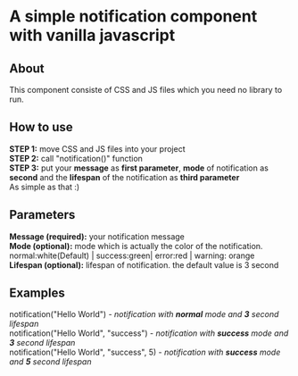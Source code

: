 # A simple notification component with vanilla javascript

## About
This component consiste of CSS and JS files which you need no library to run.

## How to use
**STEP 1:**  move CSS and JS files into your project  
**STEP 2:**  call "notification()" function  
**STEP 3:**  put your **message** as **first parameter**, **mode** of notification as **second** and the **lifespan** of the notification as **third parameter**  
As simple as that :)

## Parameters
**Message (required):**  your notification message   
**Mode (optional):**  mode which is actually the color of the notification. normal:white(Default) | success:green| error:red | warning: orange   
**Lifespan (optional):**  lifespan of notification. the default value is 3 second

## Examples
notification("Hello World") - *notification with **normal** mode and **3** second lifespan*   
notification("Hello World", "success") - *notification with **success** mode and **3** second lifespan*   
notification("Hello World", "success", 5) - *notification with **success** mode and **5** second lifespan*   



